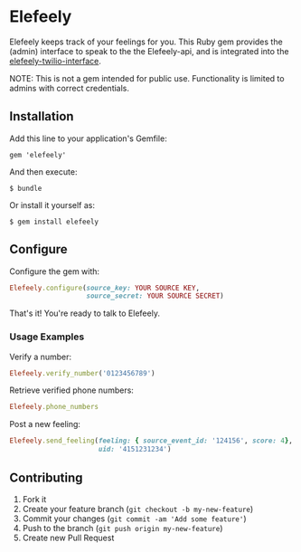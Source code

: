 # Elefeely

Elefeely keeps track of your feelings for you.  This Ruby gem provides the (admin) interface to speak to the the Elefeely-api, and is integrated into the [elefeely-twilio-interface](http://github.com/raphweiner/elefeely-twilio-interface).

NOTE: This is not a gem intended for public use.  Functionality is limited to admins with correct credentials.

## Installation

Add this line to your application's Gemfile:

    gem 'elefeely'

And then execute:

    $ bundle

Or install it yourself as:

    $ gem install elefeely

## Configure

Configure the gem with:

```ruby
Elefeely.configure(source_key: YOUR SOURCE KEY,
                   source_secret: YOUR SOURCE SECRET)
```

That's it! You're ready to talk to Elefeely.

### Usage Examples

Verify a number:

```ruby
Elefeely.verify_number('0123456789')
```

Retrieve verified phone numbers:

```ruby
Elefeely.phone_numbers
```

Post a new feeling:

```ruby
Elefeely.send_feeling(feeling: { source_event_id: '124156', score: 4},
                      uid: '4151231234')
```

## Contributing

1. Fork it
2. Create your feature branch (`git checkout -b my-new-feature`)
3. Commit your changes (`git commit -am 'Add some feature'`)
4. Push to the branch (`git push origin my-new-feature`)
5. Create new Pull Request
